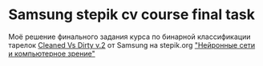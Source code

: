 # Samsung stepik cv course final task

Моё решение финального задания курса по бинарной классификации тарелок [Cleaned Vs Dirty v.2](https://www.kaggle.com/c/platesv2)
от Samsung на stepik.org ["Нейронные сети и компьютерное зрение"](https://stepik.org/course/50352/)
